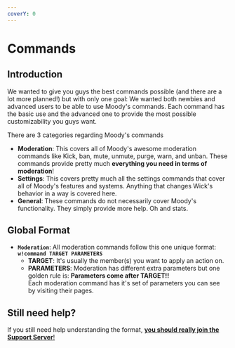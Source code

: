 ```yaml
---
coverY: 0
---
```


# Commands

## Introduction

We wanted to give you guys the best commands possible (and there are a lot more planned!) but with only one goal: We wanted both newbies and advanced users to be able to use Moody's commands. Each command has the basic use and the advanced one to provide the most possible customizability you guys want.

There are 3 categories regarding Moody's commands

* **Moderation**: This covers all of Moody's awesome moderation commands like Kick, ban, mute, unmute, purge, warn, and unban. These commands provide pretty much **everything you need in terms of moderation**!
* **Settings**: This covers pretty much all the settings commands that cover all of Moody's features and systems. Anything that changes Wick's behavior in a way is covered here.
* **General**: These commands do not necessarily cover Moody's functionality. They simply provide more help. Oh and stats.

## Global Format



* **`Moderation`**: All moderation commands follow this one unique format: **`w!command TARGET PARAMETERS`**
  * **TARGET**: It's usually the member(s) you want to apply an action on.
  * **PARAMETERS**: Moderation has different extra parameters but one golden rule is: **Parameters come after TARGET!!**\
    Each moderation command has it's set of parameters you can see by visiting their pages.

## Still need help?

If you still need help understanding the format, [**you should really join the Support Server**!](https://discord.gg/NHKjXpYCpe)
